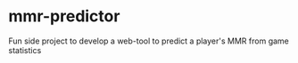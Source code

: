 # mmr-predictor
Fun side project to develop a web-tool to predict a player's MMR from game statistics
